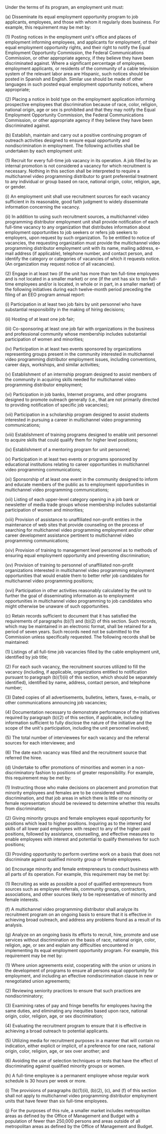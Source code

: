 Under the terms of its program, an employment unit must:

(a) Disseminate its equal employment opportunity program to job applicants, employees, and those with whom it regularly does business. For example, this requirement may be met by:

(1) Posting notices in the employment unit's office and places of employment informing employees, and applicants for employment, of their equal employment opportunity rights, and their right to notify the Equal Employment Opportunity Commission, the Federal Communications Commission, or other appropriate agency, if they believe they have been discriminated against. Where a significant percentage of employees, employment applicants, or residents of the community of a cable television system of the relevant labor area are Hispanic, such notices should be posted in Spanish and English. Similar use should be made of other languages in such posted equal employment opportunity notices, where appropriate;

(2) Placing a notice in bold type on the employment application informing prospective employees that discrimination because of race, color, religion, national origin, age or sex is prohibited and that they may notify the Equal Employment Opportunity Commission, the Federal Communications Commission, or other appropriate agency if they believe they have been discriminated against.

(b) Establish, maintain and carry out a positive continuing program of outreach activities designed to ensure equal opportunity and nondiscrimination in employment. The following activities shall be undertaken by each employment unit:

(1) Recruit for every full-time job vacancy in its operation. A job filled by an internal promotion is not considered a vacancy for which recruitment is necessary. Nothing in this section shall be interpreted to require a multichannel video programming distributor to grant preferential treatment to any individual or group based on race, national origin, color, religion, age, or gender.

(i) An employment unit shall use recruitment sources for each vacancy sufficient in its reasonable, good faith judgment to widely disseminate information concerning the vacancy.

(ii) In addition to using such recruitment sources, a multichannel video programming distributor employment unit shall provide notification of each full-time vacancy to any organization that distributes information about employment opportunities to job seekers or refers job seekers to employers, upon request by such organization. To be entitled to notice of vacancies, the requesting organization must provide the multichannel video programming distributor employment unit with its name, mailing address, e-mail address (if applicable), telephone number, and contact person, and identify the category or categories of vacancies of which it requests notice. (An organization may request notice of all vacancies).

(2) Engage in at least two (if the unit has more than ten full-time employees and is not located in a smaller market) or one (if the unit has six to ten full-time employees and/or is located, in whole or in part, in a smaller market) of the following initiatives during each twelve-month period preceding the filing of an EEO program annual report:

(i) Participation in at least two job fairs by unit personnel who have substantial responsibility in the making of hiring decisions;

(ii) Hosting of at least one job fair;

(iii) Co-sponsoring at least one job fair with organizations in the business and professional community whose membership includes substantial participation of women and minorities;

(iv) Participation in at least two events sponsored by organizations representing groups present in the community interested in multichannel video programming distributor employment issues, including conventions, career days, workshops, and similar activities;

(v) Establishment of an internship program designed to assist members of the community in acquiring skills needed for multichannel video programming distributor employment;

(vi) Participation in job banks, Internet programs, and other programs designed to promote outreach generally (i.e., that are not primarily directed to providing notification of specific job vacancies);

(vii) Participation in a scholarship program designed to assist students interested in pursuing a career in multichannel video programming communications;

(viii) Establishment of training programs designed to enable unit personnel to acquire skills that could qualify them for higher level positions;

(ix) Establishment of a mentoring program for unit personnel;

(x) Participation in at least two events or programs sponsored by educational institutions relating to career opportunities in multichannel video programming communications;

(xi) Sponsorship of at least one event in the community designed to inform and educate members of the public as to employment opportunities in multichannel video programming communications;

(xii) Listing of each upper-level category opening in a job bank or newsletter of media trade groups whose membership includes substantial participation of women and minorities;

(xiii) Provision of assistance to unaffiliated non-profit entities in the maintenance of web sites that provide counseling on the process of searching for multichannel video programming employment and/or other career development assistance pertinent to multichannel video programming communications;

(xiv) Provision of training to management level personnel as to methods of ensuring equal employment opportunity and preventing discrimination;

(xv) Provision of training to personnel of unaffiliated non-profit organizations interested in multichannel video programming employment opportunities that would enable them to better refer job candidates for multichannel video programming positions;

(xvi) Participation in other activities reasonably calculated by the unit to further the goal of disseminating information as to employment opportunities in multichannel video programming to job candidates who might otherwise be unaware of such opportunities.

(c) Retain records sufficient to document that it has satisfied the requirements of paragraphs (b)(1) and (b)(2) of this section. Such records, which may be maintained in an electronic format, shall be retained for a period of seven years. Such records need not be submitted to the Commission unless specifically requested. The following records shall be maintained:

(1) Listings of all full-time job vacancies filled by the cable employment unit, identified by job title;

(2) For each such vacancy, the recruitment sources utilized to fill the vacancy (including, if applicable, organizations entitled to notification pursuant to paragraph (b)(1)(ii) of this section, which should be separately identified), identified by name, address, contact person, and telephone number;

(3) Dated copies of all advertisements, bulletins, letters, faxes, e-mails, or other communications announcing job vacancies;

(4) Documentation necessary to demonstrate performance of the initiatives required by paragraph (b)(2) of this section, if applicable, including information sufficient to fully disclose the nature of the initiative and the scope of the unit's participation, including the unit personnel involved;

(5) The total number of interviewees for each vacancy and the referral sources for each interviewee; and

(6) The date each vacancy was filled and the recruitment source that referred the hiree.

(d) Undertake to offer promotions of minorities and women in a non-discriminatory fashion to positions of greater responsibility. For example, this requirement may be met by:

(1) Instructing those who make decisions on placement and promotion that minority employees and females are to be considered without discrimination, and that job areas in which there is little or no minority or female representation should be reviewed to determine whether this results from discrimination;
              

(2) Giving minority groups and female employees equal opportunity for positions which lead to higher positions. Inquiring as to the interest and skills of all lower paid employees with respect to any of the higher paid positions, followed by assistance, counselling, and effective measures to enable employees with interest and potential to qualify themselves for such positions;

(3) Providing opportunity to perform overtime work on a basis that does not discriminate against qualified minority group or female employees.

(e) Encourage minority and female entrepreneurs to conduct business with all parts of its operation. For example, this requirement may be met by:

(1) Recruiting as wide as possible a pool of qualified entrepreneurs from sources such as employee referrals, community groups, contractors, associations, and other sources likely to be representative of minority and female interests.

(f) A multichannel video programming distributor shall analyze its recruitment program on an ongoing basis to ensure that it is effective in achieving broad outreach, and address any problems found as a result of its analysis.

(g) Analyze on an ongoing basis its efforts to recruit, hire, promote and use services without discrimination on the basis of race, national origin, color, religion, age, or sex and explain any difficulties encountered in implementing its equal employment opportunity program. For example, this requirement may be met by:

(1) Where union agreements exist, cooperating with the union or unions in the development of programs to ensure all persons equal opportunity for employment, and including an effective nondiscrimination clause in new or renegotiated union agreements;

(2) Reviewing seniority practices to ensure that such practices are nondiscriminatory;

(3) Examining rates of pay and fringe benefits for employees having the same duties, and eliminating any inequities based upon race, national origin, color, religion, age, or sex discrimination;

(4) Evaluating the recruitment program to ensure that it is effective in achieving a broad outreach to potential applicants.

(5) Utilizing media for recruitment purposes in a manner that will contain no indication, either explicit or implicit, of a preference for one race, national origin, color, religion, age, or sex over another; and

(6) Avoiding the use of selection techniques or tests that have the effect of discriminating against qualified minority groups or women.

(h) A full-time employee is a permanent employee whose regular work schedule is 30 hours per week or more.

(i) The provisions of paragraphs (b)(1)(ii), (b)(2), (c), and (f) of this section shall not apply to multichannel video programming distributor employment units that have fewer than six full-time employees.

(j) For the purposes of this rule, a smaller market includes metropolitan areas as defined by the Office of Management and Budget with a population of fewer than 250,000 persons and areas outside of all metropolitan areas as defined by the Office of Management and Budget.


